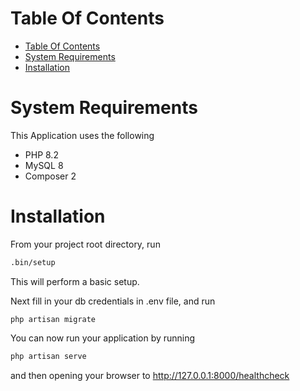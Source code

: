 # Table Of Contents
- [Table Of Contents](#table-of-contents)
- [System Requirements](#system-requirements)
- [Installation](#installation)

# System Requirements
This Application uses the following

- PHP 8.2
- MySQL 8
- Composer 2

# Installation
From your project root directory, run
```sh
.bin/setup
```
This will perform a basic setup.

Next fill in your db credentials in .env file, and run
```
php artisan migrate
```

You can now run your application by running
```sh
php artisan serve
```
and then opening your browser to http://127.0.0.1:8000/healthcheck
